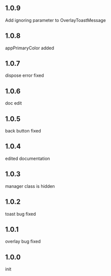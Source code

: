 ## 1.0.9
Add ignoring parameter to OverlayToastMessage

## 1.0.8
appPrimaryColor added

## 1.0.7
dispose error fixed

## 1.0.6
doc edit

## 1.0.5
back button fixed

## 1.0.4
edited documentation

## 1.0.3
manager class is hidden

## 1.0.2
toast bug fixed

## 1.0.1
overlay bug fixed

## 1.0.0
init
